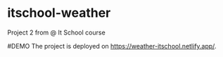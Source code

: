 # itschool-weather
Project 2 from @ It School course

#DEMO
The project is deployed on https://weather-itschool.netlify.app/.


